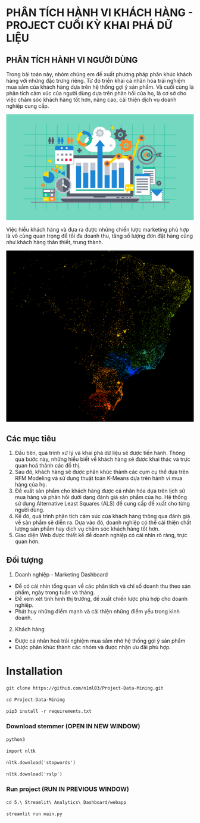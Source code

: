 # PHÂN TÍCH HÀNH VI KHÁCH HÀNG - PROJECT CUỐI KỲ KHAI PHÁ DỮ LIỆU


## PHÂN TÍCH HÀNH VI NGƯỜI DÙNG

Trong bài toán này, nhóm chúng em đề xuất phương pháp phân khúc khách hàng với những đặc trưng riêng. Từ đó triển khai cá nhân hóa trải nghiệm mua sắm của khách hàng dựa trên hệ thống gợi ý sản phẩm. Và cuối cùng là phân tích cảm xúc của người dùng dựa trên phản hồi của họ, là cơ sở cho việc chăm sóc khách hàng tốt hơn, nâng cao, cải thiện dịch vụ doanh nghiệp cung cấp.

![Olist](Images/marketing-analytics-featured-image.jpg)

Việc hiểu khách hàng và đưa ra được những chiến lược marketing phù hợp là vô cùng quan trọng để tối đa doanh thu, tăng số lượng đơn đặt hàng cũng như khách hàng thân thiết, trung thành. 

![geo](Images/mapplot.png)

## Các mục tiêu

1. Đầu tiên, quá trình xử lý và khai phá dữ liệu sẽ được tiến hành. Thông qua bước này, những hiểu biết về khách hàng sẽ được khai thác và trực quan hoá thành các đồ thị.
2. Sau đó, khách hàng sẽ được phân khúc thành các cụm cụ thể dựa trên RFM Modeling và sử dụng thuật toán K-Means dựa trên hành vi mua hàng của họ. 
3. Đề xuất sản phẩm cho khách hàng được cá nhân hóa dựa trên lịch sử mua hàng và phản hồi dưới dạng đánh giá sản phẩm của họ. Hệ thống sử dụng Alternative Least Squares (ALS) để cung cấp đề xuất cho từng người dùng.
4. Kế đó, quá trình phân tích cảm xúc của khách hàng thông qua đánh giá về sản phẩm sẽ diễn ra. Dựa vào đó, doanh nghiệp có thể cải thiện chất lượng sản phẩm hay dịch vụ chăm sóc khách hàng tốt hơn.
5. Giao diện Web được thiết kế để doanh nghiệp có cái nhìn rõ ràng, trực quan hơn.

## Đối tượng

1. Doanh nghiệp - Marketing Dashboard 
* Để có cái nhìn tổng quan về các phân tích và chỉ số doanh thu theo sản phẩm, ngày trong tuần và tháng. 
* Để xem xét tình hình thị trường, đề xuất chiến lược phù hợp cho doanh nghiệp.
* Phát huy những điểm mạnh và cải thiện những điểm yếu trong kinh doanh.

2. Khách hàng
* Được cá nhân hoá trải nghiệm mua sắm nhờ hệ thống gợi ý sản phẩm 
* Được phân khúc thành các nhóm và được nhận ưu đãi phù hợp.

# Installation

`git clone https://github.com/n1ml03/Project-Data-Mining.git`

`cd Project-Data-Mining`

`pip3 install -r requirements.txt`

### Download stemmer (OPEN IN NEW WINDOW)

`python3`

`import nltk`

`nltk.download('stopwords')`

`nltk.download('rslp')`

### Run project (RUN IN PREVIOUS WINDOW)

`cd 5.\ Streamlit\ Analytics\ Dashboard/webapp`

`streamlit run main.py`



